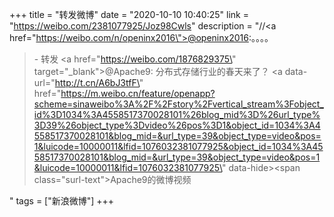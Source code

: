 +++
title = "转发微博"
date = "2020-10-10 10:40:25"
link = "https://weibo.com/2381077925/Joz98Cwls"
description = "//<a href=\"https://weibo.com/n/openinx2016\">@openinx2016</a>:。。。。<br><blockquote> - 转发 <a href=\"https://weibo.com/1876829375\" target=\"_blank\">@Apache9</a>: 分布式存储行业的春天来了？  <a data-url=\"http://t.cn/A6bJ3tfF\" href=\"https://m.weibo.cn/feature/openapp?scheme=sinaweibo%3A%2F%2Fstory%2Fvertical_stream%3Fobject_id%3D1034%3A4558517370028101%26blog_mid%3D%26url_type%3D39%26object_type%3Dvideo%26pos%3D1&object_id=1034%3A4558517370028101&blog_mid=&url_type=39&object_type=video&pos=1&luicode=10000011&lfid=1076032381077925&object_id=1034%3A4558517370028101&blog_mid=&url_type=39&object_type=video&pos=1&luicode=10000011&lfid=1076032381077925\" data-hide><span class=\"surl-text\">Apache9的微博视频</span></a> </blockquote>"
tags = ["新浪微博"]
+++
